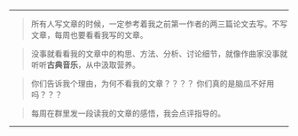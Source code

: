 *** 
> 所有人写文章的时候，一定参考着我之前第一作者的两三篇论文去写。不写文章，每周也要看看我写的文章。

> 没事就看看我的文章中的构思、方法、分析、讨论细节，就像作曲家没事就听听**古典音乐**，从中汲取营养。

> 你们告诉我个理由，为何不看我的文章？？？？  你们真的是脑瓜不好用吗？？？ 

> 每周在群里发一段读我的文章的感悟，我会点评指导的。

***
